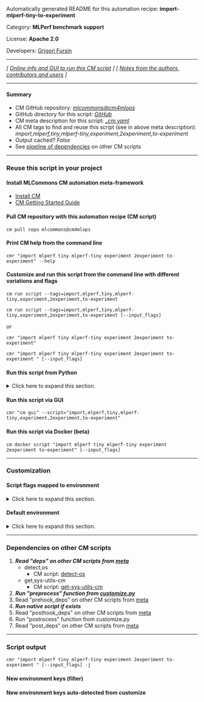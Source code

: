 Automatically generated README for this automation recipe: **import-mlperf-tiny-to-experiment**

Category: **MLPerf benchmark support**

License: **Apache 2.0**

Developers: [Grigori Fursin](https://cKnowledge.org/gfursin)

---
*[ [Online info and GUI to run this CM script](https://access.cknowledge.org/playground/?action=scripts&name=import-mlperf-tiny-to-experiment,83e3efd7611f469b) ] [ [Notes from the authors, contributors and users](README-extra.md) ]*

---
#### Summary

* CM GitHub repository: *[mlcommons@cm4mlops](https://github.com/mlcommons/cm4mlops/tree/dev)*
* GitHub directory for this script: *[GitHub](https://github.com/mlcommons/cm4mlops/tree/dev/script/import-mlperf-tiny-to-experiment)*
* CM meta description for this script: *[_cm.yaml](_cm.yaml)*
* All CM tags to find and reuse this script (see in above meta description): *import,mlperf,tiny,mlperf-tiny,experiment,2experiment,to-experiment*
* Output cached? *False*
* See [pipeline of dependencies](#dependencies-on-other-cm-scripts) on other CM scripts


---
### Reuse this script in your project

#### Install MLCommons CM automation meta-framework

* [Install CM](https://access.cknowledge.org/playground/?action=install)
* [CM Getting Started Guide](https://github.com/mlcommons/ck/blob/master/docs/getting-started.md)

#### Pull CM repository with this automation recipe (CM script)

```cm pull repo mlcommons@cm4mlops```

#### Print CM help from the command line

````cmr "import mlperf tiny mlperf-tiny experiment 2experiment to-experiment" --help````

#### Customize and run this script from the command line with different variations and flags

`cm run script --tags=import,mlperf,tiny,mlperf-tiny,experiment,2experiment,to-experiment`

`cm run script --tags=import,mlperf,tiny,mlperf-tiny,experiment,2experiment,to-experiment [--input_flags]`

*or*

`cmr "import mlperf tiny mlperf-tiny experiment 2experiment to-experiment"`

`cmr "import mlperf tiny mlperf-tiny experiment 2experiment to-experiment " [--input_flags]`


#### Run this script from Python

<details>
<summary>Click here to expand this section.</summary>

```python

import cmind

r = cmind.access({'action':'run'
                  'automation':'script',
                  'tags':'import,mlperf,tiny,mlperf-tiny,experiment,2experiment,to-experiment'
                  'out':'con',
                  ...
                  (other input keys for this script)
                  ...
                 })

if r['return']>0:
    print (r['error'])

```

</details>


#### Run this script via GUI

```cmr "cm gui" --script="import,mlperf,tiny,mlperf-tiny,experiment,2experiment,to-experiment"```

#### Run this script via Docker (beta)

`cm docker script "import mlperf tiny mlperf-tiny experiment 2experiment to-experiment" [--input_flags]`

___
### Customization


#### Script flags mapped to environment
<details>
<summary>Click here to expand this section.</summary>

* `--target_repo=value`  &rarr;  `CM_IMPORT_TINYMLPERF_TARGET_REPO=value`

**Above CLI flags can be used in the Python CM API as follows:**

```python
r=cm.access({... , "target_repo":...}
```

</details>

#### Default environment

<details>
<summary>Click here to expand this section.</summary>

These keys can be updated via `--env.KEY=VALUE` or `env` dictionary in `@input.json` or using script flags.


</details>

___
### Dependencies on other CM scripts


  1. ***Read "deps" on other CM scripts from [meta](https://github.com/mlcommons/cm4mlops/tree/dev/script/import-mlperf-tiny-to-experiment/_cm.yaml)***
     * detect,os
       - CM script: [detect-os](https://github.com/mlcommons/cm4mlops/tree/master/script/detect-os)
     * get,sys-utils-cm
       - CM script: [get-sys-utils-cm](https://github.com/mlcommons/cm4mlops/tree/master/script/get-sys-utils-cm)
  1. ***Run "preprocess" function from [customize.py](https://github.com/mlcommons/cm4mlops/tree/dev/script/import-mlperf-tiny-to-experiment/customize.py)***
  1. Read "prehook_deps" on other CM scripts from [meta](https://github.com/mlcommons/cm4mlops/tree/dev/script/import-mlperf-tiny-to-experiment/_cm.yaml)
  1. ***Run native script if exists***
  1. Read "posthook_deps" on other CM scripts from [meta](https://github.com/mlcommons/cm4mlops/tree/dev/script/import-mlperf-tiny-to-experiment/_cm.yaml)
  1. Run "postrocess" function from customize.py
  1. Read "post_deps" on other CM scripts from [meta](https://github.com/mlcommons/cm4mlops/tree/dev/script/import-mlperf-tiny-to-experiment/_cm.yaml)

___
### Script output
`cmr "import mlperf tiny mlperf-tiny experiment 2experiment to-experiment " [--input_flags] -j`
#### New environment keys (filter)

#### New environment keys auto-detected from customize
